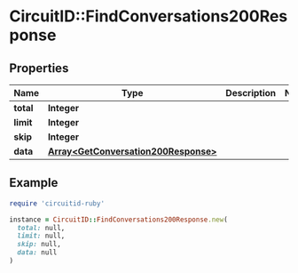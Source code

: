 # CircuitID::FindConversations200Response

## Properties

| Name | Type | Description | Notes |
| ---- | ---- | ----------- | ----- |
| **total** | **Integer** |  |  |
| **limit** | **Integer** |  |  |
| **skip** | **Integer** |  |  |
| **data** | [**Array&lt;GetConversation200Response&gt;**](GetConversation200Response.md) |  |  |

## Example

```ruby
require 'circuitid-ruby'

instance = CircuitID::FindConversations200Response.new(
  total: null,
  limit: null,
  skip: null,
  data: null
)
```

